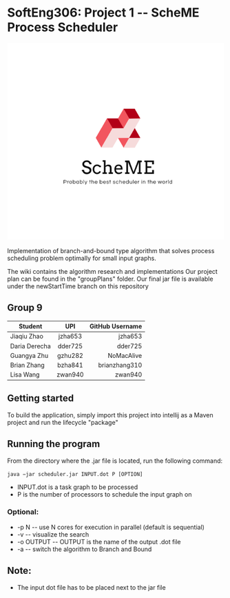 # SoftEng306: Project 1 -- ScheME Process Scheduler
<p align="center">
  <img src="schemeWhite.png">
</p>

Implementation of branch-and-bound type algorithm that solves process scheduling problem optimally for small input graphs.

The wiki contains the algorithm research and implementations Our project plan can be found in the "groupPlans" folder. Our final jar file is available under the newStartTime branch on this repository


## Group 9

| Student        | UPI           | GitHub Username  |
| ---------------|:-------------:| ----------------:|
| Jiaqiu Zhao    | jzha653       |   jzha653        |
| Daria Derecha  | dder725       |   dder725        |
| Guangya Zhu    | gzhu282       |   NoMacAlive     |
| Brian Zhang    | bzha841       |   brianzhang310  |
| Lisa Wang      |zwan940        |  zwan940         |

## Getting started
To build the application, simply import this project into intellij as a Maven project and run the lifecycle "package"

## Running the program
From the directory where the .jar file is located, run the following command:
```
java −jar scheduler.jar INPUT.dot P [OPTION]
```
* INPUT.dot is a task graph to be processed 
* P is the number of processors to schedule the input graph on

### Optional:
* -p N  -- use N cores for execution in parallel (default is sequential)
* -v    -- visualize the search
* -o OUTPUT -- OUTPUT is the name of the output .dot file
* -a    --  switch the algorithm to Branch and Bound

## Note:
* The input dot file has to be placed next to the jar file
